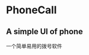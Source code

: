 # PhoneCall
A simple UI of phone
---------------------------------------------------------------------------------------------
一个简单易用的拨号软件

